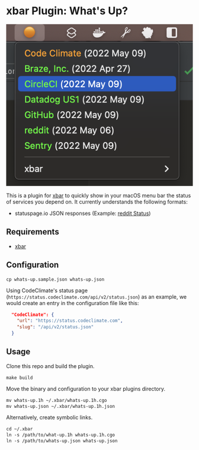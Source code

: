# xbar Plugin: What's Up?

![What's Up plugin in action](docs/whats-up-sample.png)

This is a plugin for [xbar](https://github.com/matryer/xbar) to quickly show in your macOS menu bar the status of
services you depend on. It currently understands the following formats:

- statuspage.io JSON responses (Example: [reddit Status](https://www.redditstatus.com/api/v2/status.json))

## Requirements

- [xbar](https://github.com/matryer/xbar)

## Configuration

```shell
cp whats-up.sample.json whats-up.json
```

Using CodeClimate's status page (`https://status.codeclimate.com/api/v2/status.json`) as an example, we would create an
entry in the configuration file like this:

```json
  "CodeClimate": {
    "url": "https://status.codeclimate.com",
    "slug": "/api/v2/status.json"
  }
```

## Usage

Clone this repo and build the plugin.

```shell
make build
```

Move the binary and configuration to your xbar plugins directory.

```shell
mv whats-up.1h ~/.xbar/whats-up.1h.cgo
mv whats-up.json ~/.xbar/whats-up.1h.json
```

Alternatively, create symbolic links.

```shell
cd ~/.xbar
ln -s /path/to/what-up.1h whats-up.1h.cgo
ln -s /path/to/whats-up.json whats-up.json
```

